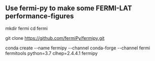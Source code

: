 Use fermi-py to make some FERMI-LAT performance-figures
-------------------------------------------------------

mkdir fermi
cd fermi

git clone https://github.com/fermiPy/fermipy.git

conda create --name fermipy --channel conda-forge --channel fermi fermitools python=3.7 clhep=2.4.4.1 fermipy
